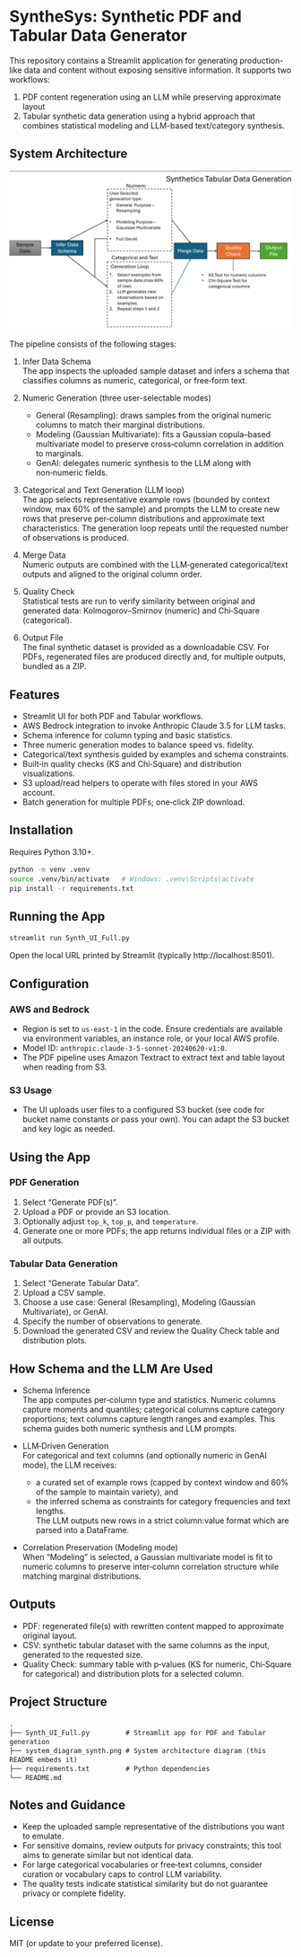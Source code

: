 # SyntheSys: Synthetic PDF and Tabular Data Generator

This repository contains a Streamlit application for generating production-like data and content without exposing sensitive information. It supports two workflows:
1) PDF content regeneration using an LLM while preserving approximate layout
2) Tabular synthetic data generation using a hybrid approach that combines statistical modeling and LLM-based text/category synthesis.

## System Architecture

![System Diagram](system_diagram_synth.png)

The pipeline consists of the following stages:

1. Infer Data Schema  
   The app inspects the uploaded sample dataset and infers a schema that classifies columns as numeric, categorical, or free‑form text.

2. Numeric Generation (three user-selectable modes)  
   - General (Resampling): draws samples from the original numeric columns to match their marginal distributions.  
   - Modeling (Gaussian Multivariate): fits a Gaussian copula–based multivariate model to preserve cross‑column correlation in addition to marginals.  
   - GenAI: delegates numeric synthesis to the LLM along with non‑numeric fields.

3. Categorical and Text Generation (LLM loop)  
   The app selects representative example rows (bounded by context window, max 60% of the sample) and prompts the LLM to create new rows that preserve per‑column distributions and approximate text characteristics. The generation loop repeats until the requested number of observations is produced.

4. Merge Data  
   Numeric outputs are combined with the LLM‑generated categorical/text outputs and aligned to the original column order.

5. Quality Check  
   Statistical tests are run to verify similarity between original and generated data: Kolmogorov–Smirnov (numeric) and Chi‑Square (categorical).

6. Output File  
   The final synthetic dataset is provided as a downloadable CSV. For PDFs, regenerated files are produced directly and, for multiple outputs, bundled as a ZIP.

## Features

- Streamlit UI for both PDF and Tabular workflows.
- AWS Bedrock integration to invoke Anthropic Claude 3.5 for LLM tasks.
- Schema inference for column typing and basic statistics.
- Three numeric generation modes to balance speed vs. fidelity.
- Categorical/text synthesis guided by examples and schema constraints.
- Built‑in quality checks (KS and Chi‑Square) and distribution visualizations.
- S3 upload/read helpers to operate with files stored in your AWS account.
- Batch generation for multiple PDFs; one‑click ZIP download.

## Installation

Requires Python 3.10+.

```bash
python -m venv .venv
source .venv/bin/activate   # Windows: .venv\Scripts\activate
pip install -r requirements.txt
```

## Running the App

```bash
streamlit run Synth_UI_Full.py
```

Open the local URL printed by Streamlit (typically http://localhost:8501).

## Configuration

### AWS and Bedrock
- Region is set to `us-east-1` in the code. Ensure credentials are available via environment variables, an instance role, or your local AWS profile.
- Model ID: `anthropic.claude-3-5-sonnet-20240620-v1:0`.
- The PDF pipeline uses Amazon Textract to extract text and table layout when reading from S3.

### S3 Usage
- The UI uploads user files to a configured S3 bucket (see code for bucket name constants or pass your own). You can adapt the S3 bucket and key logic as needed.

## Using the App

### PDF Generation
1. Select “Generate PDF(s)”.  
2. Upload a PDF or provide an S3 location.  
3. Optionally adjust `top_k`, `top_p`, and `temperature`.  
4. Generate one or more PDFs; the app returns individual files or a ZIP with all outputs.

### Tabular Data Generation
1. Select “Generate Tabular Data”.  
2. Upload a CSV sample.  
3. Choose a use case: General (Resampling), Modeling (Gaussian Multivariate), or GenAI.  
4. Specify the number of observations to generate.  
5. Download the generated CSV and review the Quality Check table and distribution plots.

## How Schema and the LLM Are Used

- Schema Inference  
  The app computes per‑column type and statistics. Numeric columns capture moments and quantiles; categorical columns capture category proportions; text columns capture length ranges and examples. This schema guides both numeric synthesis and LLM prompts.

- LLM‑Driven Generation  
  For categorical and text columns (and optionally numeric in GenAI mode), the LLM receives:  
  - a curated set of example rows (capped by context window and 60% of the sample to maintain variety), and  
  - the inferred schema as constraints for category frequencies and text lengths.  
  The LLM outputs new rows in a strict column:value format which are parsed into a DataFrame.

- Correlation Preservation (Modeling mode)  
  When “Modeling” is selected, a Gaussian multivariate model is fit to numeric columns to preserve inter‑column correlation structure while matching marginal distributions.

## Outputs
- PDF: regenerated file(s) with rewritten content mapped to approximate original layout.  
- CSV: synthetic tabular dataset with the same columns as the input, generated to the requested size.  
- Quality Check: summary table with p‑values (KS for numeric, Chi‑Square for categorical) and distribution plots for a selected column.

## Project Structure
```
.
├── Synth_UI_Full.py         # Streamlit app for PDF and Tabular generation
├── system_diagram_synth.png # System architecture diagram (this README embeds it)
├── requirements.txt         # Python dependencies
└── README.md
```

## Notes and Guidance
- Keep the uploaded sample representative of the distributions you want to emulate.  
- For sensitive domains, review outputs for privacy constraints; this tool aims to generate similar but not identical data.  
- For large categorical vocabularies or free‑text columns, consider curation or vocabulary caps to control LLM variability.  
- The quality tests indicate statistical similarity but do not guarantee privacy or complete fidelity.

## License
MIT (or update to your preferred license).

